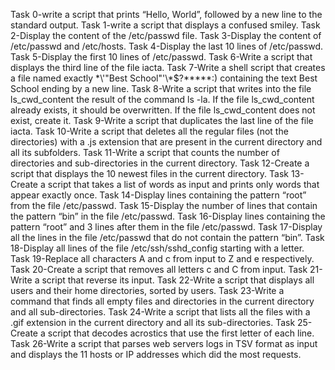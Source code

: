 Task 0-write a script that prints “Hello, World”, followed by a new line to the standard output.
Task 1-write a script that displays a confused smiley.
Task 2-Display the content of the /etc/passwd file.
Task 3-Display the content of /etc/passwd and /etc/hosts.
Task 4-Display the last 10 lines of /etc/passwd.
Task 5-Display the first 10 lines of /etc/passwd.
Task 6-Write a script that displays the third line of the file iacta.
Task 7-Write a shell script that creates a file named exactly \*\\'"Best School"\'\\*$\?\*\*\*\*\*:) containing the text Best School ending by a new line.
Task 8-Write a script that writes into the file ls_cwd_content the result of the command ls -la. If the file ls_cwd_content already exists, it should be overwritten. If the file ls_cwd_content does not exist, create it.
Task 9-Write a script that duplicates the last line of the file iacta.
Task 10-Write a script that deletes all the regular files (not the directories) with a .js extension that are present in the current directory and all its subfolders.
Task 11-Write a script that counts the number of directories and sub-directories in the current directory.
Task 12-Create a script that displays the 10 newest files in the current directory.
Task 13-Create a script that takes a list of words as input and prints only words that appear exactly once.
Task 14-Display lines containing the pattern “root” from the file /etc/passwd.
Task 15-Display the number of lines that contain the pattern “bin” in the file /etc/passwd.
Task 16-Display lines containing the pattern “root” and 3 lines after them in the file /etc/passwd.
Task 17-Display all the lines in the file /etc/passwd that do not contain the pattern “bin”.
Task 18-Display all lines of the file /etc/ssh/sshd_config starting with a letter.
Task 19-Replace all characters A and c from input to Z and e respectively.
Task 20-Create a script that removes all letters c and C from input.
Task 21-Write a script that reverse its input.
Task 22-Write a script that displays all users and their home directories, sorted by users.
Task 23-Write a command that finds all empty files and directories in the current directory and all sub-directories.
Task 24-Write a script that lists all the files with a .gif extension in the current directory and all its sub-directories.
Task 25-Create a script that decodes acrostics that use the first letter of each line.
Task 26-Write a script that parses web servers logs in TSV format as input and displays the 11 hosts or IP addresses which did the most requests.

